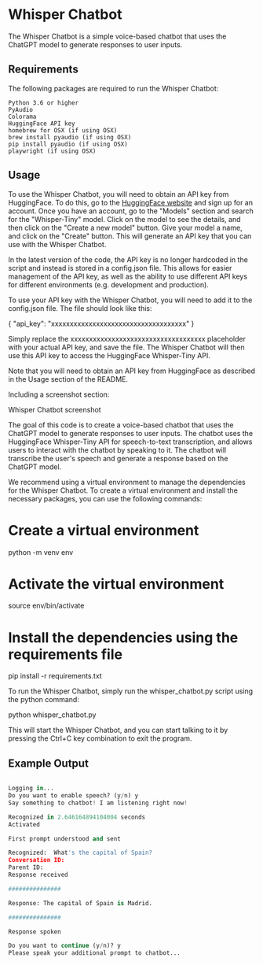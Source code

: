 # Whisper Chatbot

The Whisper Chatbot is a simple voice-based chatbot that uses the ChatGPT model to generate responses to user inputs.

## Requirements

The following packages are required to run the Whisper Chatbot:

    Python 3.6 or higher
    PyAudio
    Colorama
    HuggingFace API key
    homebrew for OSX (if using OSX)
    brew install pyaudio (if using OSX)
    pip install pyaudio (if using OSX)
    playwright (if using OSX)

## Usage

To use the Whisper Chatbot, you will need to obtain an API key from HuggingFace. To do this, go to the [HuggingFace website](https://huggingface.co/) and sign up for an account. Once you have an account, go to the "Models" section and search for the "Whisper-Tiny" model. Click on the model to see the details, and then click on the "Create a new model" button. Give your model a name, and click on the "Create" button. This will generate an API key that you can use with the Whisper Chatbot.

In the latest version of the code, the API key is no longer hardcoded in the script and instead is stored in a config.json file. This allows for easier management of the API key, as well as the ability to use different API keys for different environments (e.g. development and production).

To use your API key with the Whisper Chatbot, you will need to add it to the config.json file. The file should look like this:

{
  "api_key": "xxxxxxxxxxxxxxxxxxxxxxxxxxxxxxxxxxxx"
}

Simply replace the xxxxxxxxxxxxxxxxxxxxxxxxxxxxxxxxxxxx placeholder with your actual API key, and save the file. The Whisper Chatbot will then use this API key to access the HuggingFace Whisper-Tiny API.

Note that you will need to obtain an API key from HuggingFace as described in the Usage section of the README.

Including a screenshot section:

Whisper Chatbot screenshot

The goal of this code is to create a voice-based chatbot that uses the ChatGPT model to generate responses to user inputs. The chatbot uses the HuggingFace Whisper-Tiny API for speech-to-text transcription, and allows users to interact with the chatbot by speaking to it. The chatbot will transcribe the user's speech and generate a response based on the ChatGPT model.

We recommend using a virtual environment to manage the dependencies for the Whisper Chatbot. To create a virtual environment and install the necessary packages, you can use the following commands:

# Create a virtual environment
python -m venv env

# Activate the virtual environment
source env/bin/activate

# Install the dependencies using the requirements file
pip install -r requirements.txt

To run the Whisper Chatbot, simply run the whisper_chatbot.py script using the python command:

python whisper_chatbot.py


This will start the Whisper Chatbot, and you can start talking to it by pressing the Ctrl+C key combination to exit the program.

## Example Output

``` python Welcome to the Whisper Chatbot! Press Ctrl+C to exit.

Logging in...
Do you want to enable speech? (y/n) y
Say something to chatbot! I am listening right now!

Recognized in 2.646164894104004 seconds
Activated

First prompt understood and sent

Recognized:  What's the capital of Spain?
Conversation ID: 
Parent ID: 
Response received

###############

Response: The capital of Spain is Madrid.

###############

Response spoken

Do you want to continue (y/n)? y
Please speak your additional prompt to chatbot...
